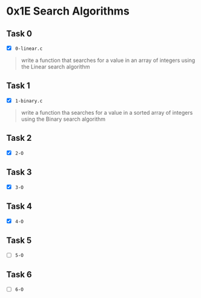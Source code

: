 # 0x1E Search Algorithms

## Task 0
- [x] `0-linear.c`
> write a function that searches for a value in an array of integers
> using the Linear search algorithm

## Task 1
- [x] `1-binary.c`
> write a function tha searches for a value in a sorted array of integers
> using the Binary search algorithm

## Task 2
- [x] `2-O`

## Task 3
- [x] `3-O`

## Task 4
- [x] `4-O`

## Task 5
- [ ] `5-O`

## Task 6
- [ ] `6-O`
